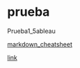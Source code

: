 # prueba
Prueba1_5ableau

[markdown_cheatsheet](https://github.com/adam-p/markdown-here/wiki/Markdown-Cheatsheet)

[link](>)

